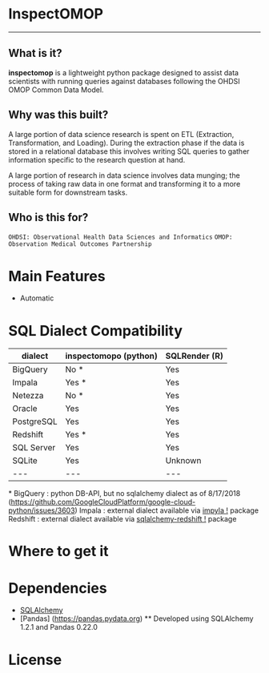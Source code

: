 # InspectOMOP

---

## What is it?

**inspectomop** is a lightweight python package designed to assist data scientists with running queries against databases following the OHDSI OMOP Common Data Model.  

## Why was this built?

A large portion of data science research is spent on ETL (Extraction, Transformation, and Loading).  During the extraction phase if the data is stored in a relational database this involves writing SQL queries to gather information specific to the research question at hand.  

A large portion of research in data science involves data munging; the process of taking raw data in one format and transforming it to a more suitable form for downstream tasks.  

## Who is this for?



`OHDSI: Observational Health Data Sciences and Informatics`
`OMOP: Observation Medical Outcomes Partnership` 
# Main Features

- Automatic 

# SQL Dialect Compatibility

| dialect | inspectomopo (python) | SQLRender (R) | 
| ----  | ---                   | ---       |
| BigQuery | No \* | Yes |
| Impala | Yes \* | Yes |
| Netezza | No \* | Yes |
| Oracle | Yes | Yes |
| PostgreSQL | Yes | Yes |
| Redshift | Yes \* | Yes
| SQL Server | Yes | Yes |
| SQLite | Yes | Unknown  |
| --- | --- | --- |
\*
BigQuery : python DB-API, but no sqlalchemy dialect as of 8/17/2018 (https://github.com/GoogleCloudPlatform/google-cloud-python/issues/3603)
Impala : external dialect available via [impyla !](https://pypi.org/project/impyla/) package
Redshift : external dialect available via [sqlalchemy-redshift !](https://pypi.org/project/sqlalchemy-redshift/) package


# Where to get it

# Dependencies
- [SQLAlchemy](https://www.sqlalchemy.org) 
- [Pandas] (https://pandas.pydata.org)
** Developed using SQLAlchemy 1.2.1 and Pandas 0.22.0

# License


